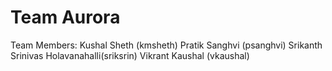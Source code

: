 # Team Aurora

Team Members: 
Kushal Sheth (kmsheth)
Pratik Sanghvi (psanghvi)
Srikanth Srinivas Holavanahalli(sriksrin)
Vikrant Kaushal (vkaushal)
